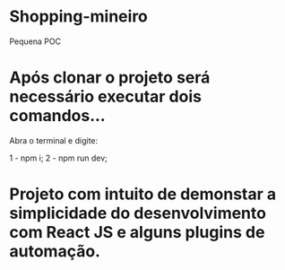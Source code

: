 # Shopping-mineiro
Pequena POC


# Após clonar o projeto será necessário executar dois comandos...
Abra o terminal e digite: 

1 - npm i; 
2 - npm run dev; 
                          
# Projeto com intuito de demonstar a simplicidade do desenvolvimento com React JS e alguns plugins de automação.
